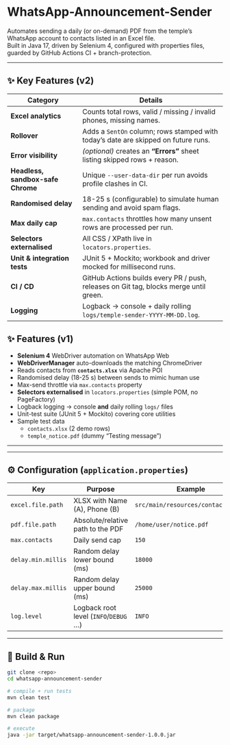 # WhatsApp-Announcement-Sender

Automates sending a daily (or on-demand) PDF from the temple’s WhatsApp
account to contacts listed in an Excel file.  
Built in Java 17, driven by Selenium 4, configured with properties files,
guarded by GitHub Actions CI + branch-protection.

---

## ✨ Key Features (v2)

| Category | Details |  
|----------|---------|  
| **Excel analytics** | Counts total rows, valid / missing / invalid phones, missing names. |  
| **Rollover** | Adds a `SentOn` column; rows stamped with today’s date are skipped on future runs. |  
| **Error visibility** | *(optional)* creates an **“Errors”** sheet listing skipped rows + reason. |  
| **Headless, sandbox-safe Chrome** | Unique `--user-data-dir` per run avoids profile clashes in CI. |  
| **Randomised delay** | 18-25 s (configurable) to simulate human sending and avoid spam flags. |  
| **Max daily cap** | `max.contacts` throttles how many unsent rows are processed per run. |  
| **Selectors externalised** | All CSS / XPath live in `locators.properties`. |  
| **Unit & integration tests** | JUnit 5 + Mockito; workbook and driver mocked for millisecond runs. |  
| **CI / CD** | GitHub Actions builds every PR / push, releases on Git tag, blocks merge until green. |  
| **Logging** | Logback → console + daily rolling `logs/temple-sender-YYYY-MM-DD.log`. |  

## ✨  Features (v1)

- **Selenium 4** WebDriver automation on WhatsApp Web  
- **WebDriverManager** auto-downloads the matching ChromeDriver  
- Reads contacts from **`contacts.xlsx`** via Apache POI  
- Randomised delay (18-25 s) between sends to mimic human use  
- Max-send throttle via `max.contacts` property  
- **Selectors externalised** in `locators.properties` (simple POM, no PageFactory)  
- Logback logging → console **and** daily rolling `logs/` files  
- Unit-test suite (JUnit 5 + Mockito) covering core utilities  
- Sample test data  
  - `contacts.xlsx` (2 demo rows)  
  - `temple_notice.pdf` (dummy “Testing message”)  

---


---

## ⚙️  Configuration (`application.properties`)

| Key                   | Purpose                                   | Example                   |  
|-----------------------|-------------------------------------------|---------------------------|  
| `excel.file.path`     | XLSX with Name (A), Phone (B)             | `src/main/resources/contacts.xlsx` |  
| `pdf.file.path`       | Absolute/relative path to the PDF         | `/home/user/notice.pdf`   |  
| `max.contacts`        | Daily send cap                            | `150`                     |  
| `delay.min.millis`    | Random delay lower bound (ms)             | `18000`                   |  
| `delay.max.millis`    | Random delay upper bound (ms)             | `25000`                   |  
| `log.level`           | Logback root level (`INFO`/`DEBUG` …)     | `INFO`                    |  

---

## 🚀  Build & Run

```bash
git clone <repo>
cd whatsapp-announcement-sender

# compile + run tests
mvn clean test

# package
mvn clean package

# execute
java -jar target/whatsapp-announcement-sender-1.0.0.jar


